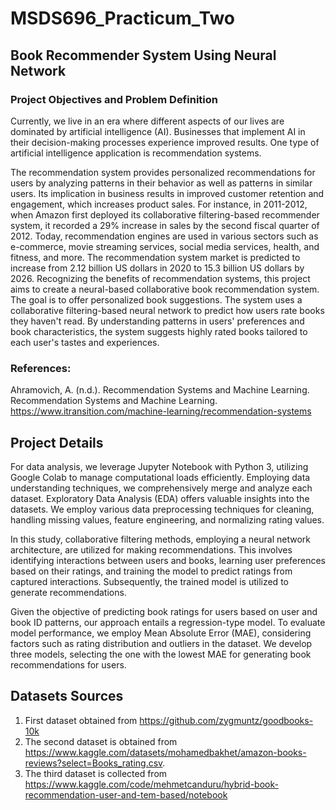 # MSDS696_Practicum_Two
## Book Recommender System Using Neural Network
### Project Objectives and Problem Definition

Currently, we live in an era where different aspects of our lives are dominated by artificial intelligence (AI). Businesses that implement AI in their decision-making processes experience improved results. One type of artificial intelligence application is recommendation systems.

The recommendation system provides personalized recommendations for users by analyzing patterns in their behavior as well as patterns in similar users. Its implication in business results in improved customer retention and engagement, which increases product sales. For instance, in 2011-2012, when Amazon first deployed its collaborative filtering-based recommender system, it recorded a 29% increase in sales by the second fiscal quarter of 2012. Today, recommendation engines are used in various sectors such as e-commerce, movie streaming services, social media services, health, and fitness, and more. The recommendation system market is predicted to increase from 2.12  billion US dollars  in 2020 to 15.3 billion US dollars by 2026. Recognizing the benefits of recommendation systems, this project aims to create a neural-based collaborative book recommendation system. The goal is to offer personalized book suggestions. The system uses a collaborative filtering-based neural network to predict how users rate books they haven't read. By understanding patterns in users' preferences and book characteristics, the system suggests highly rated books tailored to each user's tastes and experiences.

### References:
Ahramovich, A. (n.d.). Recommendation Systems and Machine Learning. Recommendation Systems and Machine Learning. https://www.itransition.com/machine-learning/recommendation-systems

## Project Details
For data analysis, we leverage Jupyter Notebook with Python 3, utilizing Google Colab to manage computational loads efficiently. Employing data understanding techniques, we comprehensively merge and analyze each dataset. Exploratory Data Analysis (EDA) offers valuable insights into the datasets. We employ various data preprocessing techniques for cleaning, handling missing values, feature engineering, and normalizing rating values.

In this study, collaborative filtering methods, employing a neural network architecture, are utilized for making recommendations. This involves identifying interactions between users and books, learning user preferences based on their ratings, and training the model to predict ratings from captured interactions. Subsequently, the trained model is utilized to generate recommendations.

Given the objective of predicting book ratings for users based on user and book ID patterns, our approach entails a regression-type model. To evaluate model performance, we employ Mean Absolute Error (MAE), considering factors such as rating distribution and outliers in the dataset. We develop three models, selecting the one with the lowest MAE for generating book recommendations for users.

## Datasets Sources
1. First dataset obtained from  https://github.com/zygmuntz/goodbooks-10k
2. The second dataset is obtained from  https://www.kaggle.com/datasets/mohamedbakhet/amazon-books-reviews?select=Books_rating.csv.
3. The third dataset is collected from https://www.kaggle.com/code/mehmetcanduru/hybrid-book-recommendation-user-and-tem-based/notebook
